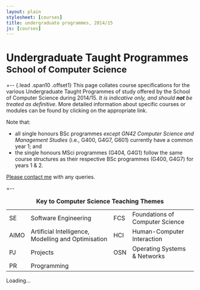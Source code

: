 ```yaml
---
layout: plain
stylesheet: [courses]
title: undergraduate programmes, 2014/15
js: [courses]
---
```


# Undergraduate Taught Programmes<br /><small>School of Computer Science</small>


+-- {.lead .span10 .offset1}
This page collates course specifications for the various Undergraduate Taught Programmes of study offered by the School of Computer Science during 2014/15. _It is indicative only, and should **not** be treated as definitive_. More detailed information about specific courses or modules can be found by clicking on the appropriate link.

Note that:
+ all single honours BSc programmes _except GN42 Computer Science and Management Studies_ (i.e., G400, G4G7, G601) currently have a common year 1; and
+ the single honours MSci programmes (G404, G4G1) follow the same course structures as their respective BSc programmes (G400, G4G7) for years 1 & 2.

[Please contact me](mailto:richard.mortier@nottingham.ac.uk) with any queries.


=--

<div class="offset1 span10">
  <small class="muted">
    <table class="table table-condensed table-striped">
      <caption class="lead">
        <strong>
          Key to Computer Science Teaching Themes
        </strong>
      </caption>
      <tbody>
        <tr>
          <td><span class="badge red">SE</span></td>
          <td>Software Engineering</td>
          <td><span class="badge blue">FCS</span></td>
          <td>Foundations of Computer Science</td>
        </tr>
        <tr>
          <td><span class="badge green">AIMO</span></td>
          <td>Artificial Intelligence, Modelling and Optimisation</td>
          <td><span class="badge pink">HCI</span></td>
          <td>Human-Computer Interaction</td>
        </tr>
        <tr>
          <td><span class="badge brown">PJ</span></td>
          <td>Projects</td>
          <td><span class="badge orange">OSN</span></td>
          <td>Operating Systems &amp; Networks</td>
        </tr>
        <tr>
          <td><span class="badge purple">PR</span></td>
          <td>Programming</td>
        </tr>
      </tbody>
    </table>
  </small>
</div>


<div class="clearfix"> </div>


<div id="courses">
  Loading...
</div>


<script type="text/javascript">
  $(window).load(function () {
    window.courses.fetch('../ugt.json').render("#courses");
  });
</script>
